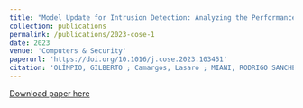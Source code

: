 ```yaml
---
title: "Model Update for Intrusion Detection: Analyzing the Performance of Delayed Labeling and Active Learning Strategies"
collection: publications
permalink: /publications/2023-cose-1
date: 2023
venue: 'Computers & Security'
paperurl: 'https://doi.org/10.1016/j.cose.2023.103451'
citation: 'OLÍMPIO, GILBERTO ; Camargos, Lasaro ; MIANI, RODRIGO SANCHES ; FARIA, ELAINE RIBEIRO . Model Update for Intrusion Detection: Analyzing the Performance of Delayed Labeling and Active Learning Strategies. COMPUTERS & SECURITY, 2023.'
---
```


[Download paper here](https://doi.org/10.1016/j.cose.2023.103451)
